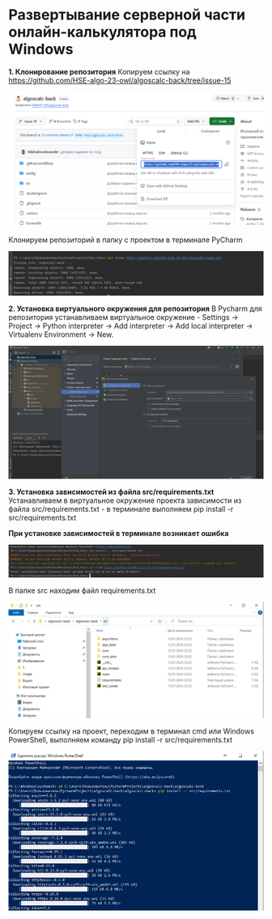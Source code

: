 # Развертывание серверной части онлайн-калькулятора под Windows

**1. Клонирование репозитория** 
Копируем ссылку на https://github.com/HSE-algo-23-owl/algoscalc-back/tree/issue-15

![Ссылка на репозиторий](https://github.com/HSE-algo-23-owl/docs/blob/main/images/srv1.PNG)

Клонируем репозиторий в папку с проектом в терминале PyCharm

![Терминал PyCharm](https://github.com/HSE-algo-23-owl/docs/blob/main/images/srv11.PNG)


**2. Установка виртуального окружения для репозитория**
В Pycharm для репозитория устанавливаем виртуальное окружение - 
Settings -> Project -> Python interpreter -> Add interpreter -> Add local interpreter -> Virtualenv Environment -> New.

![Виртуальное окружение проекта algoscalc-back](https://github.com/HSE-algo-23-owl/docs/blob/main/images/srv2.PNG)

**3. Установка зависимостей из файла src/requirements.txt**
Устанавливаем в виртуальное окружение проекта зависимости из файла src/requirements.txt - в терминале выполняем pip install -r src/requirements.txt

**При установке зависимостей в терминале возникает ошибка**

 ![Виртуальное окружение проекта algoscalc-back](https://github.com/HSE-algo-23-owl/docs/blob/main/images/srv22.PNG)

 В папке src находим файл requirements.txt

 ![Файл requirements.txt](https://github.com/HSE-algo-23-owl/docs/blob/main/images/srv3.PNG)

 Копируем ссылку на проект, переходим в терминал cmd или Windows PowerShell, выполняем команду pip install -r src/requirements.txt

  ![Установка зависимостей через PowerShell](https://github.com/HSE-algo-23-owl/docs/blob/main/images/srw31.PNG)


